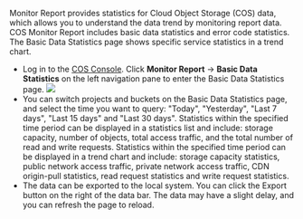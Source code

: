 Monitor Report provides statistics for Cloud Object Storage (COS) data, which allows you to understand the data trend by monitoring report data. COS Monitor Report includes basic data statistics and error code statistics. The Basic Data Statistics page shows specific service statistics in a trend chart.

-  Log in to the [COS Console](https://console.cloud.tencent.com/cos4/index). Click **Monitor Report** -> **Basic Data Statistics** on the left navigation pane to enter the Basic Data Statistics page.
  ![](//mc.qcloudimg.com/static/img/4c300047a6c672a25ed89cfa989e6774/image.png) 
- You can switch projects and buckets on the Basic Data Statistics page, and select the time you want to query: "Today", "Yesterday", "Last 7 days", "Last 15 days" and "Last 30 days".
  Statistics within the specified time period can be displayed in a statistics list and include: storage capacity, number of objects, total access traffic, and the total number of read and write requests.
  Statistics within the specified time period can be displayed in a trend chart and include: storage capacity statistics, public network access traffic, private network access traffic, CDN origin-pull statistics, read request statistics and write request statistics.
-  The data can be exported to the local system. You can click the Export button on the right of the data bar. The data may have a slight delay, and you can refresh the page to reload.
